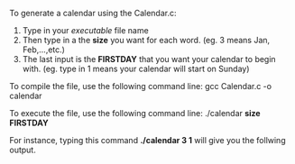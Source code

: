 To generate a calendar using the Calendar.c:
1. Type in your *executable* file name
2. Then type in a the **size** you want for each word. (eg. 3 means Jan, Feb,...,etc.)
3. The last input is the **FIRSTDAY** that you want your calendar to begin with. (eg. type in 1 means your calendar will start on Sunday) 

To compile the file, use the following command line: gcc Calendar.c -o calendar

To execute the file, use the following command line: ./calendar **size** **FIRSTDAY** 

For instance, typing this command **./calendar 3 1** will give you the follwing output.


